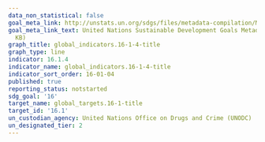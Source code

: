 ```yaml
---
data_non_statistical: false
goal_meta_link: http://unstats.un.org/sdgs/files/metadata-compilation/Metadata-Goal-16.pdf
goal_meta_link_text: United Nations Sustainable Development Goals Metadata (PDF 213
  KB)
graph_title: global_indicators.16-1-4-title
graph_type: line
indicator: 16.1.4
indicator_name: global_indicators.16-1-4-title
indicator_sort_order: 16-01-04
published: true
reporting_status: notstarted
sdg_goal: '16'
target_name: global_targets.16-1-title
target_id: '16.1'
un_custodian_agency: United Nations Office on Drugs and Crime (UNODC)
un_designated_tier: 2
---
```

